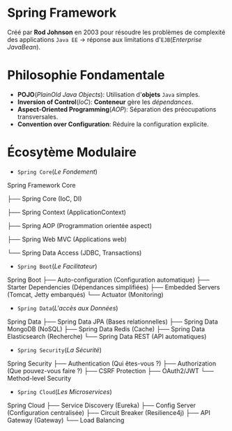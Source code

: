 # Spring Framework
Créé par __Rod Johnson__ en 2003 pour résoudre les problèmes de complexité des applications `Java EE` -> réponse aux limitations d'`EJB`(_Enterprise JavaBean_).

# Philosophie Fondamentale
- __POJO__(_PlainOld Java Objects_): Utilisation d'__objets__ `Java` simples.
- __Inversion of Control__(_IoC_): __Conteneur__ gère les _dépendances_.
- __Aspect-Oriented Programming__(_AOP_): Séparation des préocupations transversales.
- __Convention over Configuration__: Réduire la configuration explicite.

# Écosytème Modulaire
- `Spring Core`(_Le Fondement_)

Spring Framework Core

├── Spring Core (IoC, DI)

├── Spring Context (ApplicationContext)

├── Spring AOP (Programmation orientée aspect)

├── Spring Web MVC (Applications web)

└── Spring Data Access (JDBC, Transactions)

- `Spring Boot`(_Le Facilitateur_)

Spring Boot
├── Auto-configuration (Configuration automatique)
├── Starter Dependencies (Dépendances simplifiées)
├── Embedded Servers (Tomcat, Jetty embarqués)
└── Actuator (Monitoring)

- `Spring Data`(_L'accès aux Données_)

Spring Data
├── Spring Data JPA (Bases relationnelles)
├── Spring Data MongoDB (NoSQL)
├── Spring Data Redis (Cache)
├── Spring Data Elasticsearch (Recherche)
└── Spring Data REST (API automatiques)

- `Spring Security`(_La Sécurité_)

Spring Security
├── Authentication (Qui êtes-vous ?)
├── Authorization (Que pouvez-vous faire ?)
├── CSRF Protection
├── OAuth2/JWT
└── Method-level Security

- `Spring Cloud`(_Les Microservices_)

Spring Cloud
├── Service Discovery (Eureka)
├── Config Server (Configuration centralisée)
├── Circuit Breaker (Resilience4j)
├── API Gateway (Gateway)
└── Load Balancing
